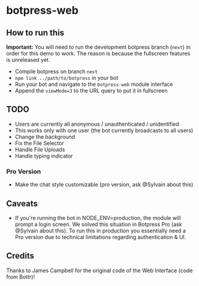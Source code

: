 # botpress-web

## How to run this

**Important:** You will need to run the development botpress branch (`next`) in order for this demo to work. The reason is because the fullscreen features is unreleased yet.

- Compile botpress on branch `next`
- `npm link ../path/to/botpress` in your bot
- Run your bot and navigate to the `botpress-web` module interface
- Append the `viewMode=3` to the URL query to put it in fullscreen

## TODO

- Users are currently all anonymous / unauthenticated / unidentified
- This works only with one user (the bot currently broadcasts to all users)
- Change the background
- Fix the File Selector
- Handle File Uploads
- Handle typing indicator

### Pro Version
- Make the chat style customizable (pro version, ask @Sylvain about this)

## Caveats

- If you're running the bot in NODE_ENV=production, the module will prompt a login screen. We solved this situation in Botpress Pro (ask @Sylvain about this). To run this in production you essentially need a Pro version due to technical limitations regarding authentication & UI.

## Credits

Thanks to James Campbell for the original code of the Web Interface (code from Bottr)!

